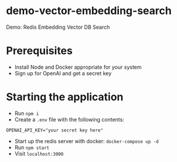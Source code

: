 # demo-vector-embedding-search
Demo: Redis Embedding Vector DB Search

# Prerequisites

* Install Node and Docker appropriate for your system
* Sign up for OpenAI and get a secret key

# Starting the application

* Run `npm i`
* Create a `.env` file with the following contents:
```
OPENAI_API_KEY="your secret key here"
```
* Start up the redis server with docker: `docker-compose up -d`
* Run `npm start`
* Visit `localhost:3000`